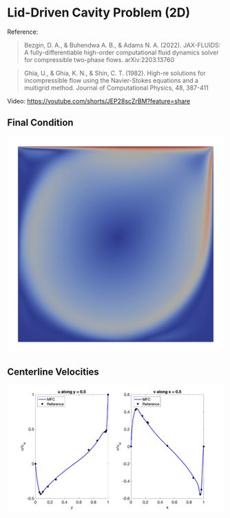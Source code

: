# Lid-Driven Cavity Problem (2D)

Reference: 
> Bezgin, D. A., & Buhendwa A. B., & Adams N. A. (2022). JAX-FLUIDS: A fully-differentiable high-order computational fluid dynamics solver for compressible two-phase flows. arXiv:2203.13760

> Ghia, U., & Ghia, K. N., & Shin, C. T. (1982). High-re solutions for incompressible flow
using the Navier-Stokes equations and a multigrid method. Journal of Computational Physics, 48, 387-411

Video: https://youtube.com/shorts/JEP28scZrBM?feature=share

## Final Condition

<img src="final_condition.png" height="MAX_HEIGHT"/>

## Centerline Velocities

<img src="centerline_velocities.png" height="MAX_HEIGHT"/>
